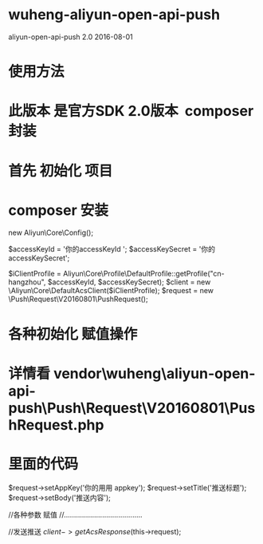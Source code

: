 # wuheng-aliyun-open-api-push
aliyun-open-api-push 2.0 2016-08-01

# 使用方法
# 此版本 是官方SDK 2.0版本  composer 封装
# 首先 初始化 项目
# composer 安装

new Aliyun\Core\Config();

 $accessKeyId     = '你的accessKeyId '; 
 $accessKeySecret = '你的 accessKeySecret';
 
$iClientProfile = Aliyun\Core\Profile\DefaultProfile::getProfile("cn-hangzhou", $accessKeyId, $accessKeySecret);
$client         = new \Aliyun\Core\DefaultAcsClient($iClientProfile);
$request        = new \Push\Request\V20160801\PushRequest();

# 各种初始化 赋值操作 
# 详情看 vendor\wuheng\aliyun-open-api-push\Push\Request\V20160801\PushRequest.php
# 里面的代码

$request->setAppKey('你的用用 appkey');
$request->setTitle('推送标题'); 
$request->setBody('推送内容'); 

//各种参数 赋值
//.......................................

//发送推送
$client->getAcsResponse($this->request);


